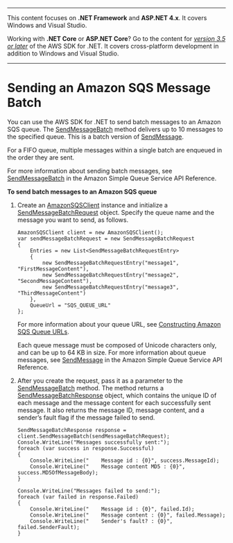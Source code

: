 --------

This content focuses on **\.NET Framework** and **ASP\.NET 4\.x**\. It covers Windows and Visual Studio\.

Working with **\.NET Core** or **ASP\.NET Core**? Go to the content for *[version 3\.5 or later](https://docs.aws.amazon.com/sdk-for-net/latest/developer-guide/welcome.html)* of the AWS SDK for \.NET\. It covers cross\-platform development in addition to Windows and Visual Studio\.

--------

# Sending an Amazon SQS Message Batch<a name="SendMessageBatch"></a>

You can use the AWS SDK for \.NET to send batch messages to an Amazon SQS queue\. The [SendMessageBatch](https://docs.aws.amazon.com/sdkfornet/v3/apidocs/items/SQS/MSQSSendMessageBatchSendMessageBatchRequest.html) method delivers up to 10 messages to the specified queue\. This is a batch version of [SendMessage](https://docs.aws.amazon.com/sdkfornet/v3/apidocs/items/SQS/MSQSSendMessageSendMessageRequest.html)\.

For a FIFO queue, multiple messages within a single batch are enqueued in the order they are sent\.

For more information about sending batch messages, see [SendMessageBatch](https://docs.aws.amazon.com/AWSSimpleQueueService/latest/APIReference/API_SendMessageBatch.html) in the Amazon Simple Queue Service API Reference\.

**To send batch messages to an Amazon SQS queue**

1. Create an [AmazonSQSClient](https://docs.aws.amazon.com/sdkfornet/v3/apidocs/items/SQS/TSQSClient.html) instance and initialize a [SendMessageBatchRequest](https://docs.aws.amazon.com/sdkfornet/v3/apidocs/items/SQS/TSendMessageBatchRequest.html) object\. Specify the queue name and the message you want to send, as follows\.

   ```
   AmazonSQSClient client = new AmazonSQSClient();
   var sendMessageBatchRequest = new SendMessageBatchRequest
   {
       Entries = new List<SendMessageBatchRequestEntry>
       {
           new SendMessageBatchRequestEntry("message1", "FirstMessageContent"),
           new SendMessageBatchRequestEntry("message2", "SecondMessageContent"),
           new SendMessageBatchRequestEntry("message3", "ThirdMessageContent")
       },
       QueueUrl = "SQS_QUEUE_URL"
   };
   ```

   For more information about your queue URL, see [Constructing Amazon SQS Queue URLs](QueueURL.md#sqs-queue-url)\.

   Each queue message must be composed of Unicode characters only, and can be up to 64 KB in size\. For more information about queue messages, see [SendMessage](https://docs.aws.amazon.com/AWSSimpleQueueService/latest/APIReference/API_SendMessage.html) in the Amazon Simple Queue Service API Reference\.

1. After you create the request, pass it as a parameter to the [SendMessageBatch](https://docs.aws.amazon.com/sdkfornet/v3/apidocs/items/SQS/MSQSSendMessageBatchSendMessageBatchRequest.html) method\. The method returns a [SendMessageBatchResponse](https://docs.aws.amazon.com/sdkfornet/v3/apidocs/items/SQS/TSendMessageBatchResponse.html) object, which contains the unique ID of each message and the message content for each successfully sent message\. It also returns the message ID, message content, and a sender’s fault flag if the message failed to send\.

   ```
   SendMessageBatchResponse response = client.SendMessageBatch(sendMessageBatchRequest);
   Console.WriteLine("Messages successfully sent:");
   foreach (var success in response.Successful)
   {
       Console.WriteLine("    Message id : {0}", success.MessageId);
       Console.WriteLine("    Message content MD5 : {0}", success.MD5OfMessageBody);
   }
   
   Console.WriteLine("Messages failed to send:");
   foreach (var failed in response.Failed)
   {
       Console.WriteLine("    Message id : {0}", failed.Id);
       Console.WriteLine("    Message content : {0}", failed.Message);
       Console.WriteLine("    Sender's fault? : {0}", failed.SenderFault);
   }
   ```